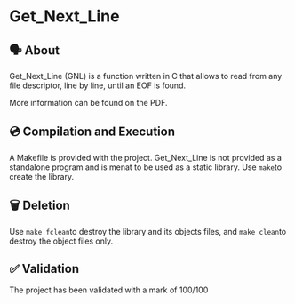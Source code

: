 # Get_Next_Line

## 🗣️ About

Get_Next_Line (GNL) is a function written in C that allows to read from any file descriptor, line by line, until an EOF is found. 

More information can be found on the PDF.

## 💿 Compilation and Execution

A Makefile is provided with the project. Get_Next_Line is not provided as a standalone program and is menat to be used as a static library. Use ```make```to create the library.

## 🗑️ Deletion

Use ```make fclean```to destroy the library and its objects files, and ```make clean```to destroy the object files only.

## ✅ Validation

The project has been validated with a mark of 100/100
